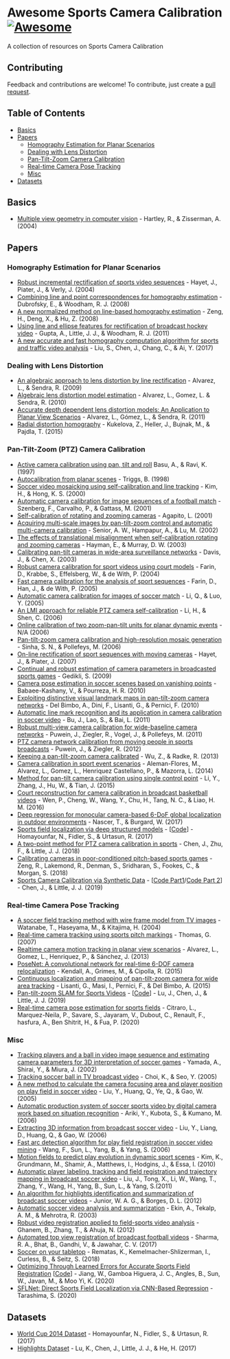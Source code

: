 # Awesome Sports Camera Calibration [![Awesome](https://awesome.re/badge.svg)](https://awesome.re)

A collection of resources on Sports Camera Calibration

## Contributing

Feedback and contributions are welcome! To contribute, just create a [pull request](https://github.com/Fallscout/awesome-sports-camera-calibration/pulls).

## Table of Contents
* [Basics](#basics)
* [Papers](#papers)
	* [Homography Estimation for Planar Scenarios](#homography-estimation-for-planar-scenarios)
	* [Dealing with Lens Distortion](#dealing-with-lens-distortion)
	* [Pan-Tilt-Zoom Camera Calibration](#pan-tilt-zoom-ptz-camera-calibration)
	* [Real-time Camera Pose Tracking](#real-time-camera-pose-tracking)
	* [Misc](#real-time-camera-pose-tracking)
* [Datasets](#datasets)

## Basics
* [Multiple view geometry in computer vision](https://cseweb.ucsd.edu/classes/sp13/cse252B-a/HZ2eCh2.pdf) - Hartley, R., & Zisserman, A. (2004)

## Papers

### Homography Estimation for Planar Scenarios
* [Robust incremental rectification of sports video sequences](https://iis.uibk.ac.at/public/papers/Hayet-2004-BMVC.pdf) - Hayet, J., Piater, J., & Verly, J. (2004)
* [Combining line and point correspondences for homography estimation](http://citeseerx.ist.psu.edu/viewdoc/download?doi=10.1.1.186.4525&rep=rep1&type=pdf) - Dubrofsky, E., & Woodham, R. J. (2008)
* [A new normalized method on line-based homography estimation](http://www.nlpr.ia.ac.cn/2008papers/gjkw/gk2.pdf) - Zeng, H., Deng, X., & Hu, Z. (2008)
* [Using line and ellipse features for rectification of broadcast hockey video](https://www.cs.ubc.ca/labs/lci/thesis/ankgupta/gupta11crv.pdf) - Gupta, A., Little, J. J., & Woodham, R. J. (2011)
* [A new accurate and fast homography computation algorithm for sports and traffic video analysis](https://ieeexplore.ieee.org/abstract/document/7990544) - Liu, S., Chen, J., Chang, C., & Ai, Y. (2017)

### Dealing with Lens Distortion
* [An algebraic approach to lens distortion by line rectification](http://ami.dis.ulpgc.es/biblio/bibliography/documentos/AlvarezSendraLensDistortionModel.pdf) - Alvarez, L., & Sendra, R. (2009)
* [Algebraic lens distortion model estimation](https://www.ipol.im/pub/art/2011/ags-alde/article.pdf) - Alvarez, L., Gomez, L. & Sendra, R. (2010)
* [Accurate depth dependent lens distortion models: An Application to Planar View Scenarios](https://www.researchgate.net/publication/220146002_Accurate_Depth_Dependent_Lens_Distortion_Models_An_Application_to_Planar_View_Scenarios) - Alvarez, L., Gómez, L., & Sendra, R. (2011)
* [Radial distortion homography](https://www.cv-foundation.org/openaccess/content_cvpr_2015/papers/Kukelova_Radial_Distortion_Homography_2015_CVPR_paper.pdf) - Kukelova, Z., Heller, J., Bujnak, M., & Pajdla, T. (2015)

### Pan-Tilt-Zoom (PTZ) Camera Calibration
* [Active camera calibration using pan, tilt and roll](http://ami.dis.ulpgc.es/biblio/bibliography/documentos/PTZCalibrationBasuKavita.pdf) Basu, A., & Ravi, K. (1997)
* [Autocalibration from planar scenes](https://hal.inria.fr/inria-00548325/document) - Triggs, B. (1998)
* [Soccer video mosaicking using self-calibration and line tracking](https://ieeexplore.ieee.org/document/905407) - Kim, H., & Hong, K. S. (2000)
* [Automatic camera calibration for image sequences of a football match](https://www.researchgate.net/profile/Flavio_Szenberg/publication/220781377_Automatic_Camera_Calibration_for_Image_Sequences_of_a_Football_Match/links/00b7d51a64210b6959000000.pdf) - Szenberg, F., Carvalho, P., & Gattass, M. (2001)
* [Self-calibration of rotating and zooming cameras](https://www.researchgate.net/profile/Lourdes_Agapito/publication/225865990_Self-Calibration_of_Rotating_and_Zooming_Cameras/links/00b49528a1f46081ad000000.pdf) - Agapito, L. (2001)
* [Acquiring multi-scale images by pan-tilt-zoom control and automatic multi-camera calibration](http://ami.dis.ulpgc.es/biblio/bibliography/documentos/Senior05acquiringmulti-scale.pdf) - Senior, A. W., Hampapur, A., & Lu, M. (2002)
* [The effects of translational misalignment when self-calibration rotating and zooming cameras](https://www.robots.ox.ac.uk/~dwm/Publications/hayman_murray_tpami2003/hayman_murray_tpami2003.pdf) - Hayman, E., & Murray, D. W. (2003)
* [Calibrating pan-tilt cameras in wide-area surveillance networks](https://graphics.stanford.edu/papers/PanTiltCalibration/PanTiltCalib_ICCV2003.pdf) - Davis, J., & Chen, X. (2003)
* [Robust camera calibration for sport videos using court models](http://citeseerx.ist.psu.edu/viewdoc/download?doi=10.1.1.5.8990&rep=rep1&type=pdf) - Farin, D., Krabbe, S., Effelsberg, W., & de With, P. (2004)
* [Fast camera calibration for the analysis of sport sequences](http://citeseerx.ist.psu.edu/viewdoc/download?doi=10.1.1.76.6647&rep=rep1&type=pdf) - Farin, D., Han, J., & de With, P. (2005)
* [Automatic camera calibration for images of soccer match](https://waset.org/publications/14049/automatic-camera-calibration-for-images-of-soccer-match-) - Li, Q., & Luo, Y. (2005)
* [An LMI approach for reliable PTZ camera self-calibration](http://ami.dis.ulpgc.es/biblio/bibliography/documentos/PTZCalibrationAnLMIApproachForReliablePTZCameraSelf-Calibration.pdf) - Li, H., & Shen, C. (2006)
* [Online calibration of two zoom-pan-tilt units for planar dynamic events](https://egemenozden.files.wordpress.com/2016/08/dagm06.pdf) - N/A (2006)
* [Pan-tilt-zoom camera calibration and high-resolution mosaic generation](https://snsinha.github.io/pdfs/SinhaCVIU2006.pdf) - Sinha, S. N., & Pollefeys, M. (2006)
* [On-line rectification of sport sequences with moving cameras](https://pdfs.semanticscholar.org/dfde/125541628d98e65284ae1d98a85e7ab8f289.pdf) - Hayet, J., & Piater, J. (2007)
* [Continual and robust estimation of camera parameters in broadcasted sports games](https://mediatum.ub.tum.de/doc/649729/649729.pdf) - Gedikli, S. (2009)
* [Camera pose estimation in soccer scenes based on vanishing points](http://citeseerx.ist.psu.edu/viewdoc/download?doi=10.1.1.1005.8778&rep=rep1&type=pdf) - Babaee-Kashany, V., & Pourreza, H. R. (2010)
* [Exploiting distinctive visual landmark maps in pan-tilt-zoom camera networks](https://www.sciencedirect.com/science/article/pii/S1077314210000305) - Del Bimbo, A., Dini, F., Lisanti, G., & Pernici, F. (2010)
* [Automatic line mark recognition and its application in camera calibration in soccer video](https://ieeexplore.ieee.org/document/6012137) - Bu, J., Lao, S., & Bai, L. (2011)
* [Robust multi-view camera calibration for wide-baseline camera networks](http://www-oldurls.inf.ethz.ch/personal/marc.pollefeys/pubs/PuweinWACV11.pdf) - Puwein, J., Ziegler, R., Vogel, J., & Pollefeys, M. (2011)
* [PTZ camera network calibration from moving people in sports broadcasts](http://www-oldurls.inf.ethz.ch/personal/marc.pollefeys/pubs/PuweinWACV12.pdf) - Puwein, J., & Ziegler, R. (2012)
* [Keeping a pan-tilt-zoom camera calibrated](https://www.researchgate.net/publication/240308786_Keeping_a_Pan-Tilt-Zoom_Camera_Calibrated) - Wu, Z., & Radke, R. (2013)
* [Camera calibration in sport event scenarios](http://clok.uclan.ac.uk/18033/1/18033-Camera_calibration_in_sport_event_scenarios.pdf) - Aleman-Flores, M., Alvarez, L., Gomez, L., Henriquez Castellano, P., & Mazorra, L. (2014)
* [Method for pan-tilt camera calibration using single control point](https://www.researchgate.net/publication/269935858_Method_for_pan-tilt_camera_calibration_using_single_control_point) - Li, Y., Zhang, J., Hu, W., & Tian, J. (2015)
* [Court reconstruction for camera calibration in broadcast basketball videos](https://ieeexplore.ieee.org/document/7118240) - Wen, P., Cheng, W., Wang, Y., Chu, H., Tang, N. C., & Liao, H. M. (2016)
* [Deep regression for monocular camera-based 6-DoF global localization in outdoor environments](http://ais.informatik.uni-freiburg.de/publications/papers/naseer17iros.pdf) - Nascer, T., & Burgard, W. (2017)
* [Sports field localization via deep structured models](http://www.cs.toronto.edu/~namdar/pdfs/sports_cvpr_2017.pdf) - [[Code](https://nhoma.github.io/papers/sports_soccer_code.zip)] - Homayounfar, N., Fidler, S., & Urtasun, R. (2017)
* [A two-point method for PTZ camera calibration in sports](https://arxiv.org/pdf/1801.09005.pdf) - Chen, J., Zhu, F., & Little, J. J. (2018)
* [Calibrating cameras in poor-conditioned pitch-based sports games](http://150.162.46.34:8080/icassp2018/ICASSP18_USB/pdfs/0001902.pdf) - Zeng, R., Lakemond, R., Denman, S., Sridharan, S., Fookes, C., & Morgan, S. (2018)
* [Sports Camera Calibration via Synthetic Data](http://openaccess.thecvf.com/content_CVPRW_2019/papers/CVSports/Chen_Sports_Camera_Calibration_via_Synthetic_Data_CVPRW_2019_paper.pdf) - [[Code Part1](https://github.com/lood339/SCCvSD)/[Code Part 2](https://github.com/lood339/pytorch-two-GAN)] - Chen, J., & Little, J. J. (2019)

### Real-time Camera Pose Tracking
* [A soccer field tracking method with wire frame model from TV images](https://ieeexplore.ieee.org/document/1421382) - Watanabe, T., Haseyama, M., & Kitajima, H. (2004)
* [Real-time camera tracking using sports pitch markings](https://www.researchgate.net/publication/220243595_Real-time_camera_tracking_using_sports_pitch_markings) - Thomas, G. (2007)
* [Realtime camera motion tracking in planar view scenarios](https://www.researchgate.net/publication/237842364_Real-Time_Camera_Motion_Tracking_in_Planar_View_Scenarios) - Alvarez, L., Gomez, L., Henriquez, P., & Sánchez, J. (2013)
* [PoseNet: A convolutional network for real-time 6-DOF camera relocalization](https://www.cv-foundation.org/openaccess/content_iccv_2015/papers/Kendall_PoseNet_A_Convolutional_ICCV_2015_paper.pdf) - Kendall, A., Grimes, M., & Cipolla, R. (2015)
* [Continuous localization and mapping of pan-tilt-zoom camera for wide area tracking](https://arxiv.org/pdf/1401.6606.pdf) - Lisanti, G., Masi, I., Pernici, F., & Del Bimbo, A. (2015)
* [Pan-tilt-zoom SLAM for Sports Videos](https://bmvc2019.org/wp-content/uploads/papers/0329-paper.pdf) - [[Code](https://github.com/lulufa390/Pan-tilt-zoom-SLAM)] - Lu, J., Chen, J., & Little, J. J. (2019)
* [Real-time camera pose estimation for sports fields](https://arxiv.org/pdf/2003.14109.pdf) - Citraro, L., Marquez-Neila, P., Savare, S., Jayaram, V., Dubout, C., Renault, F., hasfura, A., Ben Shitrit, H., & Fua, P. (2020)

### Misc
* [Tracking players and a ball in video image sequence and estimating camera parameters for 3D interpretation of soccer games](http://www.aisl.cs.tut.ac.jp/~jun/pdffiles/yamada-icpr2002.pdf) - Yamada, A., Shirai, Y., & Miura, J. (2002)
* [Tracking soccer ball in TV broadcast video](https://www.researchgate.net/publication/221356623_Tracking_Soccer_Ball_in_TV_Broadcast_Video) - Choi, K., & Seo, Y. (2005)
* [A new method to calculate the camera focusing area and player position on play field in soccer video](https://www.researchgate.net/publication/228391113_A_new_method_to_calculate_the_camera_focusing_area_and_player_position_on_playfield_in_soccer_video) - Liu, Y., Huang, Q., Ye, Q., & Gao, W. (2005)
* [Automatic production system of soccer sports video by digital camera work based on situation recognition](https://www.researchgate.net/publication/221558506_Automatic_Production_System_of_Soccer_Sports_Video_by_Digital_Camera_Work_Based_on_Situation_Recognition) - Ariki, Y., Kubota, S., & Kumano, M. (2006)
* [Extracting 3D information from broadcast soccer video](http://citeseerx.ist.psu.edu/viewdoc/download?doi=10.1.1.89.870&rep=rep1&type=pdf) - Liu, Y., Liang, D., Huang, Q., & Gao, W. (2006)
* [Fast arc detection algorithm for play field registration in soccer video mining](https://ieeexplore.ieee.org/document/4274696) - Wang, F., Sun, L., Yang, B., & Yang, S. (2006)
* [Motion fields to predict play evolution in dynamic sport scenes](https://www.cc.gatech.edu/cpl/projects/playevolution/cvpr2010-pe.pdf) - Kim, K., Grundmann, M., Shamir, A., Matthews, I., Hodgins, J., & Essa, I. (2010)
* [Automatic player labeling, tracking and field registration and trajectory mapping in broadcast soccer video](http://www.bmva.org/bmvc/2007/papers/paper-70.pdf) - Liu, J., Tong, X., Li, W., Wang, T., Zhang, Y., Wang, H., Yang, B., Sun, L., & Yang, S.(2011)
* [An algorithm for highlights identification and summarization of broadcast soccer videos](https://link.springer.com/content/pdf/10.1007/978-3-642-33275-3_106.pdf) - Junior, W. A. G., & Borges, D. L. (2012)
* [Automatic soccer video analysis and summarization](https://www.researchgate.net/publication/5613899_Automatic_Soccer_Video_Analysis_and_Summarization) - Ekin, A., Tekalp, A. M., & Mehrotra, R. (2003)
* [Robust video registration applied to field-sports video analysis](https://ivul.kaust.edu.sa/Documents/Publications/2012/Robust%20Video%20Registration%20Applied%20to%20Field-Sports%20Video%20Analysis.pdf) - Ghanem, B., Zhang, T., & Ahuja, N. (2012)
* [Automated top view registration of broadcast football videos](https://arxiv.org/pdf/1703.01437.pdf) - Sharma, R. A., Bhat, B., Gandhi, V., & Jawahar, C. V. (2017)
* [Soccer on your tabletop](https://grail.cs.washington.edu/projects/soccer/soccer_on_your_tabletop.pdf) - Rematas, K., Kemelmacher-Shlizerman, I., Curless, B., & Seitz, S. (2018)
* [Optimizing Through Learned Errors for Accurate Sports Field Registration](https://arxiv.org/pdf/1909.08034.pdf) [[Code](https://github.com/vcg-uvic/sportsfield_release)] - Jiang, W., Gamboa Higuera, J. C., Angles, B., Sun, W., Javan, M., & Moo Yi, K. (2020)
* [SFLNet: Direct Sports Field Localization via CNN-Based Regression](https://link.springer.com/chapter/10.1007/978-3-030-41404-7_48) - Tarashima, S. (2020)

## Datasets
* [World Cup 2014 Dataset](http://www.cs.toronto.edu/~namdar/data/soccer_data.tar.gz) - Homayounfar, N., Fidler, S., & Urtasun, R. (2017)
* [Highlights Dataset](https://www.cs.ubc.ca/~jhchen14/ccnn_player_detection/) - Lu, K., Chen, J., Little, J. J., & He, H. (2017)
